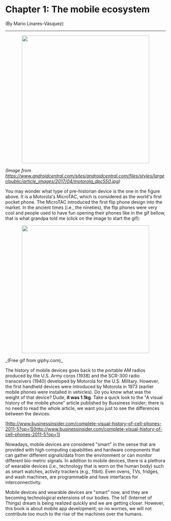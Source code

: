 # Chapter 1: The mobile ecosystem

\(By Mario Linares-Vásquez\)

---

<p align="center">
<img width="400" src="https://www.androidcentral.com/sites/androidcentral.com/files/styles/larger/public/article_images/2017/04/motorola_dpc550.jpg"/>
</p>

_(Image from https://www.androidcentral.com/sites/androidcentral.com/files/styles/larger/public/article_images/2017/04/motorola_dpc550.jpg)_


You may wonder what type of pre-historian device is the one in the  figure above. It is a Motorola's MicroTAC, which is considered as the world's first pocket phone. The MicroTAC introduced the first flip phone design into the market. In the ancient times (i.e., the nineties), the flip phones were very cool and people used to have fun opening their phones like in the gif bellow, that is what grandpa told me (click on the image to start the gif):

<p>
<p align="center">
<img width="400" src="https://media.giphy.com/media/e27Tja7A7A7GE/giphy.gif">
</p>
_(Free gif from giphy.com)_

The history of mobile devices goes back to the portable AM radios produced by the U.S. Army corps (1938) and the SCR-300 radio transceivers (1940) developed by Motorola for the U.S. Military. However, the first handheld devices were introduced by Motorola in 1973 (earlier mobile phones were installed in vehicles). Do you know what was the weight of that device? Dude, **it was 1.1kg**.
Take a quick look to the "A visual history of the mobile phone" article published by Bussiness Insider; there is no need to read the whole article, we want you just to see the differences between the devices:

[http://www.businessinsider.com/complete-visual-history-of-cell-phones-2011-5?op=1](http://www.businessinsider.com/complete-visual-history-of-cell-phones-2011-5?op=1)

Nowadays, mobile devices are considered "smart" in the sense that are provided with high computing capabilities and hardware components that can gather different signals/data from the environment or can monitor different bio-metric signals. In addition to mobile devices, there is a plethora of wearable devices (i.e., technology that is worn on the human body) such as smart watches, activity trackers (e.g., fitbit). Even ovens, TVs, fridges, and wash machines, are programmable and have interfaces for interconnectivity.

Mobile devices and wearable devices are "smart" now, and they are becoming technological extensions of our bodies. The IoT (Internet of Things) dream is being realized quickly and we are getting closer. However, this book is about mobile app development; so no worries, we will not contribute too much to the rise of the machines over the humans.
